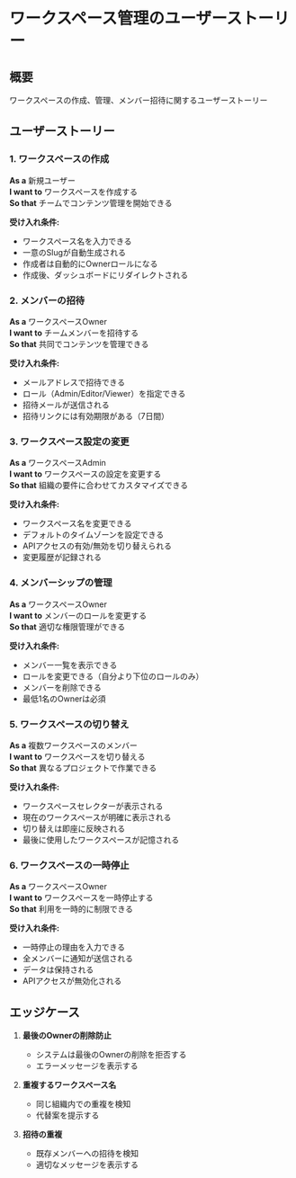 # ワークスペース管理のユーザーストーリー

## 概要
ワークスペースの作成、管理、メンバー招待に関するユーザーストーリー

## ユーザーストーリー

### 1. ワークスペースの作成

**As a** 新規ユーザー  
**I want to** ワークスペースを作成する  
**So that** チームでコンテンツ管理を開始できる

**受け入れ条件:**
- ワークスペース名を入力できる
- 一意のSlugが自動生成される
- 作成者は自動的にOwnerロールになる
- 作成後、ダッシュボードにリダイレクトされる

### 2. メンバーの招待

**As a** ワークスペースOwner  
**I want to** チームメンバーを招待する  
**So that** 共同でコンテンツを管理できる

**受け入れ条件:**
- メールアドレスで招待できる
- ロール（Admin/Editor/Viewer）を指定できる
- 招待メールが送信される
- 招待リンクには有効期限がある（7日間）

### 3. ワークスペース設定の変更

**As a** ワークスペースAdmin  
**I want to** ワークスペースの設定を変更する  
**So that** 組織の要件に合わせてカスタマイズできる

**受け入れ条件:**
- ワークスペース名を変更できる
- デフォルトのタイムゾーンを設定できる
- APIアクセスの有効/無効を切り替えられる
- 変更履歴が記録される

### 4. メンバーシップの管理

**As a** ワークスペースOwner  
**I want to** メンバーのロールを変更する  
**So that** 適切な権限管理ができる

**受け入れ条件:**
- メンバー一覧を表示できる
- ロールを変更できる（自分より下位のロールのみ）
- メンバーを削除できる
- 最低1名のOwnerは必須

### 5. ワークスペースの切り替え

**As a** 複数ワークスペースのメンバー  
**I want to** ワークスペースを切り替える  
**So that** 異なるプロジェクトで作業できる

**受け入れ条件:**
- ワークスペースセレクターが表示される
- 現在のワークスペースが明確に表示される
- 切り替えは即座に反映される
- 最後に使用したワークスペースが記憶される

### 6. ワークスペースの一時停止

**As a** ワークスペースOwner  
**I want to** ワークスペースを一時停止する  
**So that** 利用を一時的に制限できる

**受け入れ条件:**
- 一時停止の理由を入力できる
- 全メンバーに通知が送信される
- データは保持される
- APIアクセスが無効化される

## エッジケース

1. **最後のOwnerの削除防止**
   - システムは最後のOwnerの削除を拒否する
   - エラーメッセージを表示する

2. **重複するワークスペース名**
   - 同じ組織内での重複を検知
   - 代替案を提示する

3. **招待の重複**
   - 既存メンバーへの招待を検知
   - 適切なメッセージを表示する